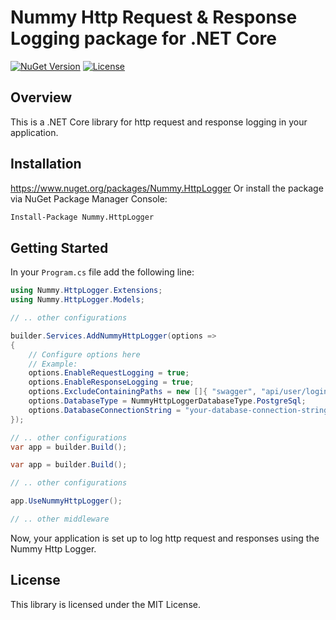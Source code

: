 # Nummy Http Request & Response Logging package for .NET Core

[![NuGet Version](https://img.shields.io/nuget/v/Nummy.HttpLogger.svg)](https://www.nuget.org/packages/Nummy.HttpLogger/)
[![License](https://img.shields.io/badge/license-MIT-blue.svg)](LICENSE)

## Overview

This is a .NET Core library for http request and response logging in your application.

## Installation

https://www.nuget.org/packages/Nummy.HttpLogger
Or install the package via NuGet Package Manager Console:

```bash
Install-Package Nummy.HttpLogger
```

## Getting Started

In your `Program.cs` file add the following line:

```csharp
using Nummy.HttpLogger.Extensions;
using Nummy.HttpLogger.Models;
```

```csharp
// .. other configurations

builder.Services.AddNummyHttpLogger(options =>
{
    // Configure options here
    // Example: 
    options.EnableRequestLogging = true;
    options.EnableResponseLogging = true;
    options.ExcludeContainingPaths = new []{ "swagger", "api/user/login", "user/create" };
    options.DatabaseType = NummyHttpLoggerDatabaseType.PostgreSql;
    options.DatabaseConnectionString = "your-database-connection-string";
});

// .. other configurations
var app = builder.Build();
```

```csharp
var app = builder.Build();

// .. other configurations

app.UseNummyHttpLogger();

// .. other middleware
```

Now, your application is set up to log http request and responses using the Nummy Http Logger.

## License

This library is licensed under the MIT License.